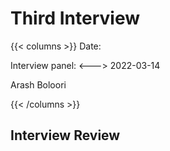 # Third Interview

{{< columns >}} <!-- begin columns block -->
Date:

Interview panel:
<---> <!-- magic separator, between columns -->
2022-03-14

Arash Boloori

{{< /columns >}}





## Interview Review



